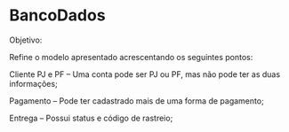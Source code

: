 # BancoDados
Objetivo: <p>
Refine o modelo apresentado acrescentando os seguintes pontos:<p>

Cliente PJ e PF – Uma conta pode ser PJ ou PF, mas não pode ter as duas informações;<p>
Pagamento – Pode ter cadastrado mais de uma forma de pagamento;<p>
Entrega – Possui status e código de rastreio;<p>

